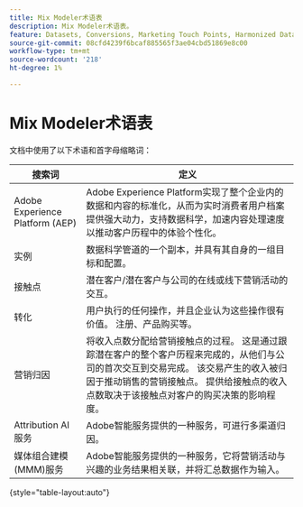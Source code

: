 ```yaml
---
title: Mix Modeler术语表
description: Mix Modeler术语表。
feature: Datasets, Conversions, Marketing Touch Points, Harmonized Data
source-git-commit: 08cfd4239f6bcaf885565f3ae04cbd51869e8c00
workflow-type: tm+mt
source-wordcount: '218'
ht-degree: 1%

---
```


# Mix Modeler术语表

文档中使用了以下术语和首字母缩略词：

| 搜索词 | 定义 |
|---|---|
| Adobe Experience Platform (AEP) | Adobe Experience Platform实现了整个企业内的数据和内容的标准化，从而为实时消费者用户档案提供强大动力，支持数据科学，加速内容处理速度以推动客户历程中的体验个性化。 |
| 实例 | 数据科学管道的一个副本，并具有其自身的一组目标和配置。 |
| 接触点 | 潜在客户/潜在客户与公司的在线或线下营销活动的交互。 |
| 转化 | 用户执行的任何操作，并且企业认为这些操作很有价值。 注册、产品购买等。 |
| 营销归因 | 将收入点数分配给营销接触点的过程。 这是通过跟踪潜在客户的整个客户历程来完成的，从他们与公司的首次交互到交易完成。 该交易产生的收入被归因于推动销售的营销接触点。 提供给接触点的收入点数取决于该接触点对客户的购买决策的影响程度。 |
| Attribution AI服务 | Adobe智能服务提供的一种服务，可进行多渠道归因。 |
| 媒体组合建模(MMM)服务 | Adobe智能服务提供的一种服务，它将营销活动与兴趣的业务结果相关联，并将汇总数据作为输入。 |

{style="table-layout:auto"}

